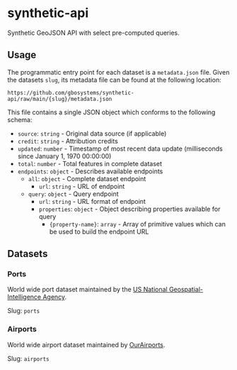 # synthetic-api

 Synthetic GeoJSON API with select pre-computed queries. 

## Usage

The programmatic entry point for each dataset is a `metadata.json` file. Given the datasets `slug`, its metadata file can be found at the following location:

    https://github.com/gbosystems/synthetic-api/raw/main/{slug}/metadata.json

This file contains a single JSON object which conforms to the following schema:

* `source`: `string` - Original data source (if applicable)
* `credit`: `string` - Attribution credits
* `updated`: `number` - Timestamp of most recent data update (milliseconds since January 1, 1970 00:00:00)
* `total`: `number` - Total features in complete dataset
* `endpoints`: `object` - Describes available endpoints
  * `all`: `object` - Complete dataset endpoint
    * `url`: `string` - URL of endpoint
  * `query`: `object` - Query endpoint
    * `url`: `string` - URL format of endpoint
    * `properties`: `object` - Object describing properties available for query
      * `{property-name}`: `array` - Array of primitive values which can be used to build the endpoint URL

## Datasets



### Ports

World wide port dataset maintained by the [US National Geospatial-Intelligence Agency](https://www.nga.mil/).

Slug: `ports`

### Airports

World wide airport dataset maintained by [OurAirports](https://ourairports.com/).

Slug: `airports`

